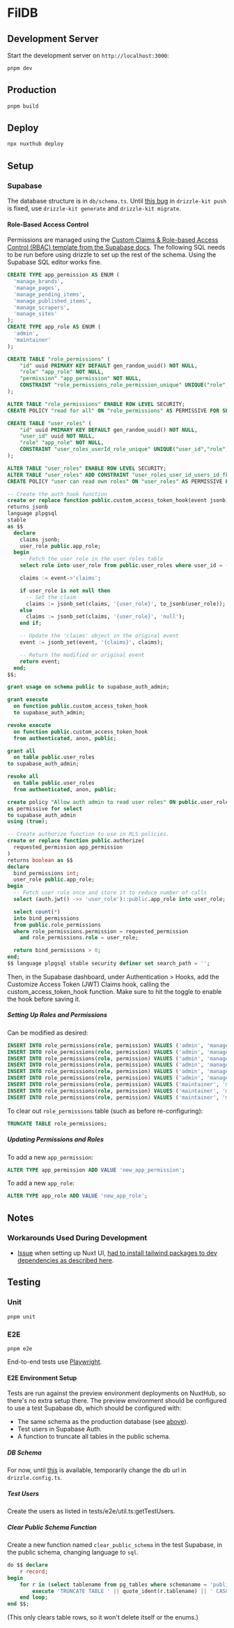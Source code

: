# FilDB

## Development Server

Start the development server on `http://localhost:3000`:

```bash
pnpm dev
```

## Production

```bash
pnpm build
```

## Deploy

```bash
npx nuxthub deploy
```

## Setup

### Supabase

The database structure is in `db/schema.ts`. Until [this bug](https://github.com/drizzle-team/drizzle-orm/issues/3504) in `drizzle-kit push` is fixed, use `drizzle-kit generate` and `drizzle-kit migrate`.

#### Role-Based Access Control

Permissions are managed using the [Custom Claims & Role-based Access Control (RBAC) template from the Supabase docs](https://supabase.com/docs/guides/database/postgres/custom-claims-and-role-based-access-control-rbac?queryGroups=language&language=plpgsql). The following SQL needs to be run before using drizzle to set up the rest of the schema. Using the Supabase SQL editor works fine.

```sql
CREATE TYPE app_permission AS ENUM (
  'manage_brands',
  'manage_pages',
  'manage_pending_items',
  'manage_published_items',
  'manage_scrapers',
  'manage_sites'
);
CREATE TYPE app_role AS ENUM (
  'admin',
  'maintainer'
);

CREATE TABLE "role_permissions" (
	"id" uuid PRIMARY KEY DEFAULT gen_random_uuid() NOT NULL,
	"role" "app_role" NOT NULL,
	"permission" "app_permission" NOT NULL,
	CONSTRAINT "role_permissions_role_permission_unique" UNIQUE("role","permission")
);

ALTER TABLE "role_permissions" ENABLE ROW LEVEL SECURITY;
CREATE POLICY "read for all" ON "role_permissions" AS PERMISSIVE FOR SELECT TO public USING (true);

CREATE TABLE "user_roles" (
	"id" uuid PRIMARY KEY DEFAULT gen_random_uuid() NOT NULL,
	"user_id" uuid NOT NULL,
	"role" "app_role" NOT NULL,
	CONSTRAINT "user_roles_userId_role_unique" UNIQUE("user_id","role")
);

ALTER TABLE "user_roles" ENABLE ROW LEVEL SECURITY;
ALTER TABLE "user_roles" ADD CONSTRAINT "user_roles_user_id_users_id_fk" FOREIGN KEY ("user_id") REFERENCES "auth"."users"("id") ON DELETE cascade ON UPDATE no action;
CREATE POLICY "user can read own roles" ON "user_roles" AS PERMISSIVE FOR SELECT TO "authenticated" USING ((select auth.uid()) = user_id);

-- Create the auth hook function
create or replace function public.custom_access_token_hook(event jsonb)
returns jsonb
language plpgsql
stable
as $$
  declare
    claims jsonb;
    user_role public.app_role;
  begin
    -- Fetch the user role in the user_roles table
    select role into user_role from public.user_roles where user_id = (event->>'user_id')::uuid;

    claims := event->'claims';

    if user_role is not null then
      -- Set the claim
      claims := jsonb_set(claims, '{user_role}', to_jsonb(user_role));
    else
      claims := jsonb_set(claims, '{user_role}', 'null');
    end if;

    -- Update the 'claims' object in the original event
    event := jsonb_set(event, '{claims}', claims);

    -- Return the modified or original event
    return event;
  end;
$$;

grant usage on schema public to supabase_auth_admin;

grant execute
  on function public.custom_access_token_hook
  to supabase_auth_admin;

revoke execute
  on function public.custom_access_token_hook
  from authenticated, anon, public;

grant all
  on table public.user_roles
to supabase_auth_admin;

revoke all
  on table public.user_roles
  from authenticated, anon, public;

create policy "Allow auth admin to read user roles" ON public.user_roles
as permissive for select
to supabase_auth_admin
using (true);

-- Create authorize function to use in RLS policies.
create or replace function public.authorize(
  requested_permission app_permission
)
returns boolean as $$
declare
  bind_permissions int;
  user_role public.app_role;
begin
  -- Fetch user role once and store it to reduce number of calls
  select (auth.jwt() ->> 'user_role')::public.app_role into user_role;

  select count(*)
  into bind_permissions
  from public.role_permissions
  where role_permissions.permission = requested_permission
    and role_permissions.role = user_role;

  return bind_permissions > 0;
end;
$$ language plpgsql stable security definer set search_path = '';
```

Then, in the Supabase dashboard, under Authentication > Hooks, add the Customize Access Token (JWT) Claims hook, calling the custom_access_token_hook function. Make sure to hit the toggle to enable the hook before saving it.

##### Setting Up Roles and Permissions

Can be modified as desired:

```sql
INSERT INTO role_permissions(role, permission) VALUES ('admin', 'manage_brands');
INSERT INTO role_permissions(role, permission) VALUES ('admin', 'manage_pages');
INSERT INTO role_permissions(role, permission) VALUES ('admin', 'manage_pending_items');
INSERT INTO role_permissions(role, permission) VALUES ('admin', 'manage_published_items');
INSERT INTO role_permissions(role, permission) VALUES ('admin', 'manage_scrapers');
INSERT INTO role_permissions(role, permission) VALUES ('admin', 'manage_sites');
INSERT INTO role_permissions(role, permission) VALUES ('maintainer', 'manage_brands');
INSERT INTO role_permissions(role, permission) VALUES ('maintainer', 'manage_pending_items');
INSERT INTO role_permissions(role, permission) VALUES ('maintainer', 'manage_published_items');
```

To clear out `role_permissions` table (such as before re-configuring):

```sql
TRUNCATE TABLE role_permissions;
```

##### Updating Permissions and Roles

To add a new `app_permission`:

```sql
ALTER TYPE app_permission ADD VALUE 'new_app_permission';
```

To add a new `app_role`:

```sql
ALTER TYPE app_role ADD VALUE 'new_app_role';
```

## Notes

### Workarounds Used During Development

- [Issue](https://github.com/nuxt/ui/issues/3139) when setting up Nuxt UI, [had to install tailwind packages to dev dependencies as described here](https://github.com/nuxt-modules/tailwindcss/issues/942#issuecomment-2669947831).

## Testing

### Unit

`pnpm unit`

### E2E

`pnpm e2e`

End-to-end tests use [Playwright](https://playwright.dev/).

#### E2E Environment Setup

Tests are run against the preview environment deployments on NuxtHub, so there's no extra setup there. The preview environment should be configured to use a test Supabase db, which should be configured with:

- The same schema as the production database (see [above](#Supabase)).
- Test users in Supabase Auth.
- A function to truncate all tables in the public schema.

##### DB Schema

For now, until [this](https://github.com/drizzle-team/drizzle-orm/discussions/3405) is available, temporarily change the db url in `drizzle.config.ts`.

##### Test Users

Create the users as listed in tests/e2e/util.ts:getTestUsers.

##### Clear Public Schema Function

Create a new function named `clear_public_schema` in the test Supabase, in the public schema, changing language to `sql`.

```sql
do $$ declare
    r record;
begin
    for r in (select tablename from pg_tables where schemaname = 'public') loop
        execute 'TRUNCATE TABLE ' || quote_ident(r.tablename) || ' CASCADE';
    end loop;
end $$;
```

(This only clears table rows, so it won't delete itself or the enums.)
